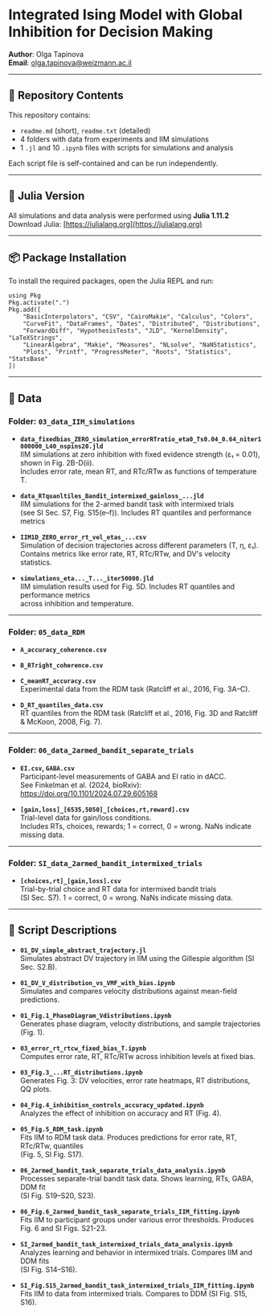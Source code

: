 # Integrated Ising Model with Global Inhibition for Decision Making

**Author**: Olga Tapinova  
**Email**: olga.tapinova@weizmann.ac.il

---

## 📁 Repository Contents

This repository contains:
- `readme.md` (short), `readme.txt` (detailed)
- 4 folders with data from experiments and IIM simulations
- 1 `.jl` and 10 `.ipynb` files with scripts for simulations and analysis

Each script file is self-contained and can be run independently.

---

## 🧠 Julia Version

All simulations and data analysis were performed using **Julia 1.11.2**  
Download Julia: [https://julialang.org](https://julialang.org)

---

## 📦 Package Installation

To install the required packages, open the Julia REPL and run:

```
using Pkg
Pkg.activate(".")
Pkg.add([
    "BasicInterpolators", "CSV", "CairoMakie", "Calculus", "Colors", 
    "CurveFit", "DataFrames", "Dates", "Distributed", "Distributions", 
    "ForwardDiff", "HypothesisTests", "JLD", "KernelDensity", "LaTeXStrings",
    "LinearAlgebra", "Makie", "Measures", "NLsolve", "NaNStatistics", 
    "Plots", "Printf", "ProgressMeter", "Roots", "Statistics", "StatsBase"
])
```

---

## 📂 Data

### Folder: `03_data_IIM_simulations`

- **`data_fixedbias_ZERO_simulation_errorRTratio_eta0_Ts0.04_0.64_niter1000000_L40_nspins20.jld`**  
  IIM simulations at zero inhibition with fixed evidence strength (ε₁ = 0.01), shown in Fig. 2B-D(ii).  
  Includes error rate, mean RT, and RTc/RTw as functions of temperature T.

- **`data_RTquanltiles_Bandit_intermixed_gainloss_...jld`**  
  IIM simulations for the 2-armed bandit task with intermixed trials  
  (see SI Sec. S7, Fig. S15(e–f)). Includes RT quantiles and performance metrics

- **`IIM1D_ZERO_error_rt_vel_etas_...csv`**  
  Simulation of decision trajectories across different parameters (T, η, ε₁).  
  Contains metrics like error rate, RT, RTc/RTw, and DV's velocity statistics.

- **`simulations_eta..._T..._iter50000.jld`**  
  IIM simulation results used for Fig. 5D. Includes RT quantiles and performance metrics  
  across inhibition and temperature.

---

### Folder: `05_data_RDM`

- **`A_accuracy_coherence.csv`**  
- **`B_RTright_coherence.csv`**  
- **`C_meanRT_accuracy.csv`**  
  Experimental data from the RDM task (Ratcliff et al., 2016, Fig. 3A–C).

- **`D_RT_quantiles_data.csv`**  
  RT quantiles from the RDM task (Ratcliff et al., 2016, Fig. 3D and Ratcliff & McKoon, 2008, Fig. 7).

---

### Folder: `06_data_2armed_bandit_separate_trials`

- **`EI.csv`, `GABA.csv`**  
  Participant-level measurements of GABA and EI ratio in dACC.  
  See Finkelman et al. (2024, bioRxiv): https://doi.org/10.1101/2024.07.29.605168

- **`[gain,loss]_[6535,5050]_[choices,rt,reward].csv`**  
  Trial-level data for gain/loss conditions.  
  Includes RTs, choices, rewards; 
  1 = correct, 0 = wrong. NaNs indicate missing data.

---

### Folder: `SI_data_2armed_bandit_intermixed_trials`

- **`[choices,rt]_[gain,loss].csv`**  
  Trial-by-trial choice and RT data for intermixed bandit trials  
  (SI Sec. S7). 1 = correct, 0 = wrong. NaNs indicate missing data.

---

## 🧾 Script Descriptions

- **`01_DV_simple_abstract_trajectory.jl`**  
  Simulates abstract DV trajectory in IIM using the Gillespie algorithm (SI Sec. S2.B).

- **`01_DV_V_distribution_vs_VMF_with_bias.ipynb`**  
  Simulates and compares velocity distributions against mean-field predictions.

- **`01_Fig.1_PhaseDiagram_Vdistributions.ipynb`**  
  Generates phase diagram, velocity distributions, and sample trajectories (Fig. 1).

- **`03_error_rt_rtcw_fixed_bias_T.ipynb`**  
  Computes error rate, RT, RTc/RTw across inhibition levels at fixed bias.

- **`03_Fig.3_...RT_distributions.ipynb`**  
  Generates Fig. 3: DV velocities, error rate heatmaps, RT distributions, QQ plots.

- **`04_Fig.4_inhibition_controls_accuracy_updated.ipynb`**  
  Analyzes the effect of inhibition on accuracy and RT (Fig. 4).

- **`05_Fig.5_RDM_task.ipynb`**  
  Fits IIM to RDM task data. Produces predictions for error rate, RT, RTc/RTw, quantiles  
  (Fig. 5, SI Fig. S17).

- **`06_2armed_bandit_task_separate_trials_data_analysis.ipynb`**  
  Processes separate-trial bandit task data. Shows learning, RTs, GABA, DDM fit  
  (SI Fig. S19–S20, S23).

- **`06_Fig.6_2armed_bandit_task_separate_trials_IIM_fitting.ipynb`**  
  Fits IIM to participant groups under various error thresholds. 
  Produces Fig. 6 and SI Figs. S21-23.

- **`SI_2armed_bandit_task_intermixed_trials_data_analysis.ipynb`**  
  Analyzes learning and behavior in intermixed trials. Compares IIM and DDM fits  
  (SI Fig. S14–S16).

- **`SI_Fig.S15_2armed_bandit_task_intermixed_trials_IIM_fitting.ipynb`**  
  Fits IIM to data from intermixed trials. Compares to DDM (SI Fig. S15, S16).
